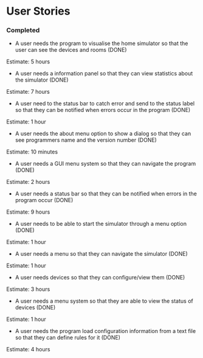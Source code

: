 # User Stories
### Completed

- A user needs the program to visualise the home simulator so that the user can see the devices and rooms (DONE)

Estimate: 5 hours

- A user needs a information panel so that they can view statistics about the simulator (DONE)

Estimate: 7 hours

- A user need to the status bar to catch error and send to the status label so that they can be notified when errors 
occur in the program (DONE)

Estimate: 1 hour

- A user needs the about menu option to show a dialog so that they can see programmers name and the version number
 (DONE)
 
 Estimate: 10 minutes

- A user needs a GUI menu system so that they can navigate the program (DONE)

Estimate: 2 hours

- A user needs a status bar so that they can be notified when errors in the program occur (DONE)

Estimate: 9 hours

- A user needs to be able to start the simulator through a menu option (DONE)

Estimate: 1 hour

- A user needs a menu so that they can navigate the simulator (DONE)

Estimate: 1 hour

- A user needs devices so that they can configure/view them (DONE)

Estimate: 3 hours

- A user needs a menu system so that they are able to view the status of devices (DONE)

Estimate: 1 hour

- A user needs the program load configuration information from a text file so that they can define rules for it (DONE)

Estimate: 4 hours
